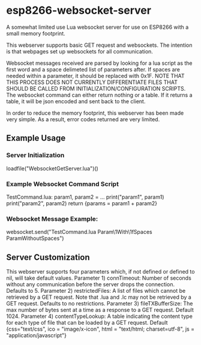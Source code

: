 # esp8266-websocket-server
A somewhat limited use Lua websocket server for use on ESP8266 with a small memory footprint.

This webserver supports basic GET request and websockets. The intention is that webpages set up websockets for all communication.

Websocket messages received are parsed by looking for a lua script as the first word and a space delimeted list of parameters after.
If spaces are needed within a parameter, it should be replaced with 0x1F.
NOTE THAT THIS PROCESS DOES NOT CURRENTLY DIFFERENTIATE FILES THAT SHOULD BE CALLED FROM INITIALIZATION/CONFIGURATION SCRIPTS.
The websocket command can either return nothing or a table. If it returns a table, it will be json encoded and sent back to the client.

In order to reduce the memory footprint, this webserver has been made very simple. As a result, error codes returned are very limited.

## Example Usage
### Server Initialization
loadfile("WebsocketGetServer.lua")()

### Example Websocket Command Script
TestCommand.lua:
param1, param2 = ...
print("param1", param1)
print("param2", param2)
return {params = param1 + param2}

### Websocket Message Example:
websocket.send("TestCommand.lua Param\1With\1fSpaces ParamWithoutSpaces")

## Server Customization
This webserver supports four parameters which, if not defined or defined to nil, will take default values.
Parameter 1) connTimeout: Number of seconds without any communication before the server drops the connection. Defaults to 5.
Parameter 2) restrictedFiles: A list of files which cannot be retrieved by a GET request. Note that .lua and .lc may not be retrieved by a GET request. Defaults to no restrictions.
Parameter 3) fileTXBufferSize: The max number of bytes sent at a time as a response to a GET request. Default 1024.
Parameter 4) contentTypeLookup: A table indicating the content type for each type of file that can be loaded by a GET request. Default {css="text/css", ico = "image/x-icon", html = "text/html; charset=utf-8", js = "application/javascript"}

